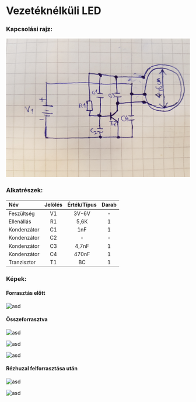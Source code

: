 # Vezetéknélküli LED


### Kapcsolási rajz:
![asd](/img/LED/20230216_105507.jpg)



### Alkatrészek:
|Név|Jelölés|Érték/Típus|Darab|
|:---|:---:|:---:|:---:|
|Feszültség|V1|3V-6V|-|
|Ellenállás|R1|5,6K|1|
|Kondenzátor|C1|1nF|1|
|Kondenzátor|C2|-|-|
|Kondenzátor|C3|4,7nF|1|
|Kondenzátor|C4|470nF|1|
|Tranzisztor|T1|BC|1|

### Képek:
#### Forrasztás előtt

![asd](/img/LED/20230210_091954.jpg)



#### Összeforrasztva

![asd](/img/LED/20230210_094549.jpg)


![asd](/img/LED/20230210_094555.jpg)


![asd](/img/LED//20230210_094602.jpg)



#### Rézhuzal felforrasztása után

![asd](/img/LED/20230210_104012.jpg)


![asd](/img/LED/20230210_104018.jpg)